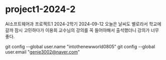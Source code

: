 # project1-2024-2
AI소프트웨어과 프로젝트1 2024-2학기
2024-09-12
오늘은 날씨도 별로라서 학교에 갈까 잠시 고민하다가 이용희 교수님의 강의를 꼭 들어야해서
출석했더니 강의가 너무 좋다.

git config --global user.name "intothenewworld0805"
git config --global user.email "genie3002@naver.com"
